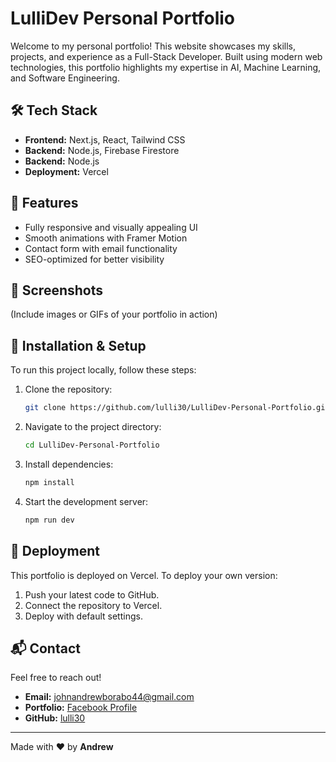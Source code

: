 # LulliDev Personal Portfolio

Welcome to my personal portfolio! This website showcases my skills, projects, and experience as a Full-Stack Developer. Built using modern web technologies, this portfolio highlights my expertise in AI, Machine Learning, and Software Engineering.

## 🛠 Tech Stack
- **Frontend:** Next.js, React, Tailwind CSS
- **Backend:** Node.js, Firebase Firestore
- **Backend:** Node.js
- **Deployment:** Vercel

## 🚀 Features
- Fully responsive and visually appealing UI
- Smooth animations with Framer Motion
- Contact form with email functionality
- SEO-optimized for better visibility

## 📸 Screenshots
(Include images or GIFs of your portfolio in action)

## 📂 Installation & Setup
To run this project locally, follow these steps:

1. Clone the repository:
   ```bash
   git clone https://github.com/lulli30/LulliDev-Personal-Portfolio.git
   ```
2. Navigate to the project directory:
   ```bash
   cd LulliDev-Personal-Portfolio
   ```
3. Install dependencies:
   ```bash
   npm install
   ```
4. Start the development server:
   ```bash
   npm run dev
   ```

## 🚀 Deployment
This portfolio is deployed on Vercel. To deploy your own version:
1. Push your latest code to GitHub.
2. Connect the repository to Vercel.
3. Deploy with default settings.

## 📬 Contact
Feel free to reach out!
- **Email:** johnandrewborabo44@gmail.com
- **Portfolio:** [Facebook Profile](http://facebook.com)
- **GitHub:** [lulli30](https://github.com/lulli30)

---
Made with ❤️ by **Andrew**

